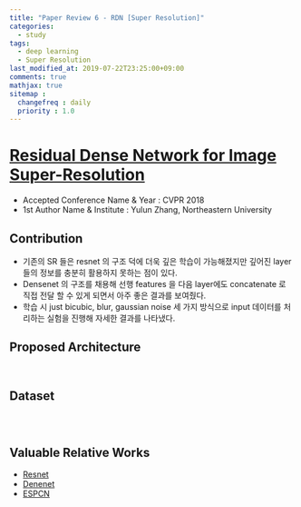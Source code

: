 ```yaml
---
title: "Paper Review 6 - RDN [Super Resolution]"
categories:
  - study
tags:
  - deep learning
  - Super Resolution
last_modified_at: 2019-07-22T23:25:00+09:00
comments: true
mathjax: true
sitemap :
  changefreq : daily
  priority : 1.0
---
```


# [Residual Dense Network for Image Super-Resolution](https://arxiv.org/pdf/1802.08797.pdf)

- Accepted Conference Name & Year : CVPR 2018
- 1st Author Name & Institute : Yulun Zhang, Northeastern University

## Contribution

- 기존의 SR 들은 resnet 의 구조 덕에 더욱 깊은 학습이 가능해졌지만 깊어진 layer 들의 정보를 충분히 활용하지 못하는 점이 있다.
- Densenet 의 구조를 채용해 선행 features 을 다음 layer에도 concatenate 로 직접 전달 할 수 있게  되면서 아주 좋은 결과를 보여줬다.
- 학습 시 just bicubic, blur, gaussian noise 세 가지 방식으로 input 데이터를 처리하는 실험을 진행해 자세한 결과를 나타냈다.

## Proposed Architecture
<figure class="align-center">
  <img src="{{ site.url }}{{ site.baseurl }}/assets/post_images/2019-07-22-Paper-Review-6-RDN-Super-Resolution/Untitled-018cead3-42c7-4735-b3ec-a0fd763791e1.png" alt="">
</figure> 
<figure class="align-center">
  <img src="{{ site.url }}{{ site.baseurl }}/assets/post_images/2019-07-22-Paper-Review-6-RDN-Super-Resolution/Untitled-8cae05a5-af63-4f9b-93b8-08fc1ca33042.png" alt="">
</figure> 

## Dataset
<figure class="align-center">
  <img src="{{ site.url }}{{ site.baseurl }}/assets/post_images/2019-07-22-Paper-Review-6-RDN-Super-Resolution/Untitled-f7917cf6-84e1-42e5-9757-812c2adb89ac.png" alt="">
</figure> 
<figure class="align-center">
  <img src="{{ site.url }}{{ site.baseurl }}/assets/post_images/2019-07-22-Paper-Review-6-RDN-Super-Resolution/Untitled-3e21e98d-f9aa-4704-b1be-84e1f645f048.png" alt="">
</figure>
<figure class="align-center">
  <img src="{{ site.url }}{{ site.baseurl }}/assets/post_images/2019-07-22-Paper-Review-6-RDN-Super-Resolution/Untitled-22fc337b-9675-48b4-87f8-18c76d9d1c3f.png" alt="">
</figure> 

## Valuable Relative Works

- [Resnet](https://arxiv.org/pdf/1512.03385.pdf)
- [Denenet](https://arxiv.org/pdf/1608.06993.pdf)
- [ESPCN](https://arxiv.org/pdf/1609.05158.pdf)
